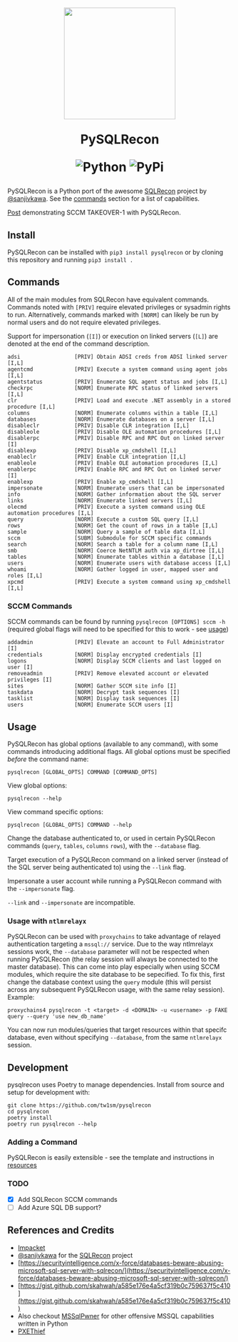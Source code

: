 <h1 align="center">
<img height=250 src=resources/images/snake_logo.png />

PySQLRecon

![Python](https://img.shields.io/badge/python-3670A0?style=for-the-badge&logo=python&logoColor=ffdd54)
![PyPi](https://img.shields.io/pypi/v/pysqlrecon?style=for-the-badge)
</h1>

PySQLRecon is a Python port of the awesome [SQLRecon](https://github.com/skahwah/SQLRecon) project by [@sanjivkawa](https://twitter.com/sanjivkawa). See the [commands](#commands) section for a list of capabilities.

[Post](https://tw1sm.substack.com/p/takeover-1-with-pysqlrecon) demonstrating SCCM TAKEOVER-1 with PySQLRecon.

## Install
PySQLRecon can be installed with `pip3 install pysqlrecon` or by cloning this repository and running `pip3 install .`

## Commands
All of the main modules from SQLRecon have equivalent commands. Commands noted with `[PRIV]` require elevated privileges or sysadmin rights to run. Alternatively, commands marked with `[NORM]` can likely be run by normal users and do not require elevated privileges. 

Support for impersonation (`[I]`) or execution on linked servers (`[L]`) are denoted at the end of the command description.

```
adsi                 [PRIV] Obtain ADSI creds from ADSI linked server [I,L]
agentcmd             [PRIV] Execute a system command using agent jobs [I,L]
agentstatus          [PRIV] Enumerate SQL agent status and jobs [I,L]
checkrpc             [NORM] Enumerate RPC status of linked servers [I,L]
clr                  [PRIV] Load and execute .NET assembly in a stored procedure [I,L]
columns              [NORM] Enumerate columns within a table [I,L]
databases            [NORM] Enumerate databases on a server [I,L]
disableclr           [PRIV] Disable CLR integration [I,L]
disableole           [PRIV] Disable OLE automation procedures [I,L]
disablerpc           [PRIV] Disable RPC and RPC Out on linked server [I]
disablexp            [PRIV] Disable xp_cmdshell [I,L]
enableclr            [PRIV] Enable CLR integration [I,L]
enableole            [PRIV] Enable OLE automation procedures [I,L]
enablerpc            [PRIV] Enable RPC and RPC Out on linked server [I]
enablexp             [PRIV] Enable xp_cmdshell [I,L]
impersonate          [NORM] Enumerate users that can be impersonated
info                 [NORM] Gather information about the SQL server
links                [NORM] Enumerate linked servers [I,L]
olecmd               [PRIV] Execute a system command using OLE automation procedures [I,L]
query                [NORM] Execute a custom SQL query [I,L]
rows                 [NORM] Get the count of rows in a table [I,L]
sample               [NORM] Query a sample of table data [I,L]
sccm                 [SUBM] Submodule for SCCM specific commands   
search               [NORM] Search a table for a column name [I,L]
smb                  [NORM] Coerce NetNTLM auth via xp_dirtree [I,L]
tables               [NORM] Enumerate tables within a database [I,L]
users                [NORM] Enumerate users with database access [I,L]
whoami               [NORM] Gather logged in user, mapped user and roles [I,L]
xpcmd                [PRIV] Execute a system command using xp_cmdshell [I,L]     
```

### SCCM Commands
SCCM commands can be found by running `pysqlrecon [OPTIONS] sccm -h` (required global flags will need to be specified for this to work - see [usage](#usage))
```
addadmin             [PRIV] Elevate an account to Full Administrator [I]
credentials          [NORM] Display encrypted credentials [I]
logons               [NORM] Display SCCM clients and last logged on user [I]
removeadmin          [PRIV] Remove elevated account or elevated privileges [I]
sites                [NORM] Gather SCCM site info [I]
taskdata             [NORM] Decrypt task sequences [I]
tasklist             [NORM] Display task sequences [I]
users                [NORM] Enumerate SCCM users [I]   
```

## Usage
PySQLRecon has global options (available to any command), with some commands introducing additional flags. All global options must be specified *before* the command name:
```
pysqlrecon [GLOBAL_OPTS] COMMAND [COMMAND_OPTS]
```

View global options:
```
pysqlrecon --help
```

View command specific options:
```
pysqlrecon [GLOBAL_OPTS] COMMAND --help
```

Change the database authenticated to, or used in certain PySQLRecon commands (`query`, `tables`, `columns` `rows`), with the `--database` flag.

Target execution of a PySQLRecon command on a linked server (instead of the SQL server being authenticated to) using the `--link` flag.

Impersonate a user account while running a PySQLRecon command with the `--impersonate` flag.

`--link` and `--impersonate` are incompatible.

### Usage with `ntlmrelayx`
PySQLRecon can be used with `proxychains` to take advantage of relayed authentication targeting a `mssql://` service. Due to the way ntlmrelayx sessions work, the `--database` parameter will not be respected when running PySQLRecon (the relay session will always be connected to the master database). This can come into play especially when using SCCM modules, which require the site database to be sepecified. To fix this, first change the database context using the `query` module (this will persist across any subsequent PySQLRecon usage, with the same relay session). Example:
```
proxychains4 pysqlrecon -t <target> -d <DOMAIN> -u <username> -p FAKE query --query 'use new_db_name'
```
You can now run modules/queries that target resources within that specifc database, even without specifying `--database`, from the same `ntlmrelayx` session.

## Development
pysqlrecon uses Poetry to manage dependencies. Install from source and setup for development with:
```
git clone https://github.com/tw1sm/pysqlrecon
cd pysqlrecon
poetry install
poetry run pysqlrecon --help
```

### Adding a Command
PySQLRecon is easily extensible - see the template and instructions in [resources](resources/command_template/)

### TODO
- [x] Add SQLRecon SCCM commands
- [ ] Add Azure SQL DB support?

## References and Credits
- [Impacket](https://github.com/fortra/impacket)
- [@sanjivkawa](https://twitter.com/sanjivkawa) for the [SQLRecon](https://github.com/skahwah/SQLRecon) project
- [https://securityintelligence.com/x-force/databases-beware-abusing-microsoft-sql-server-with-sqlrecon/](https://securityintelligence.com/x-force/databases-beware-abusing-microsoft-sql-server-with-sqlrecon/)
- [https://gist.github.com/skahwah/a585e176e4a5cf319b0c759637f5c410](https://gist.github.com/skahwah/a585e176e4a5cf319b0c759637f5c410)
- Also checkout [MSSqlPwner](https://github.com/ScorpionesLabs/MSSqlPwner) for other offensive MSSQL capabilities written in Python
- [PXEThief](https://github.com/MWR-CyberSec/PXEThief)
